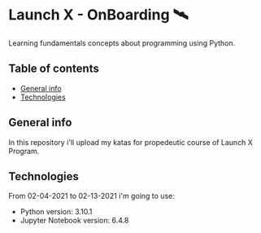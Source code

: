 # Launch X - OnBoarding 🛰️

Learning fundamentals concepts about programming using Python.

## Table of contents

- [General info](#general-info)
- [Technologies](#technologies)

## General info

In this repository i'll upload my katas for propedeutic course of Launch X Program.

## Technologies

From 02-04-2021 to 02-13-2021 i'm going to use:

- Python version: 3.10.1
- Jupyter Notebook version: 6.4.8
